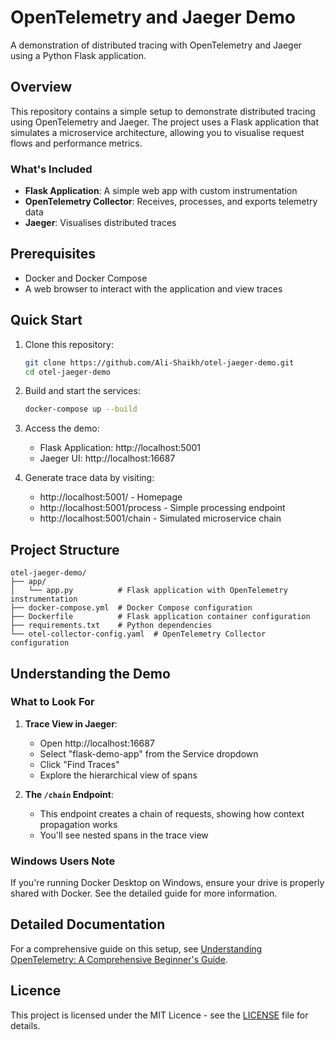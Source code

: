 # OpenTelemetry and Jaeger Demo

A demonstration of distributed tracing with OpenTelemetry and Jaeger using a Python Flask application.

## Overview

This repository contains a simple setup to demonstrate distributed tracing using OpenTelemetry and Jaeger. The project uses a Flask application that simulates a microservice architecture, allowing you to visualise request flows and performance metrics.

### What's Included

- **Flask Application**: A simple web app with custom instrumentation
- **OpenTelemetry Collector**: Receives, processes, and exports telemetry data
- **Jaeger**: Visualises distributed traces

## Prerequisites

- Docker and Docker Compose
- A web browser to interact with the application and view traces

## Quick Start

1. Clone this repository:
   ```bash
   git clone https://github.com/Ali-Shaikh/otel-jaeger-demo.git
   cd otel-jaeger-demo
   ```

2. Build and start the services:
   ```bash
   docker-compose up --build
   ```

3. Access the demo:
   - Flask Application: http://localhost:5001
   - Jaeger UI: http://localhost:16687

4. Generate trace data by visiting:
   - http://localhost:5001/ - Homepage
   - http://localhost:5001/process - Simple processing endpoint
   - http://localhost:5001/chain - Simulated microservice chain

## Project Structure

```
otel-jaeger-demo/
├── app/
│   └── app.py          # Flask application with OpenTelemetry instrumentation
├── docker-compose.yml  # Docker Compose configuration
├── Dockerfile          # Flask application container configuration
├── requirements.txt    # Python dependencies
└── otel-collector-config.yaml  # OpenTelemetry Collector configuration
```

## Understanding the Demo

### What to Look For

1. **Trace View in Jaeger**:
   - Open http://localhost:16687
   - Select "flask-demo-app" from the Service dropdown
   - Click "Find Traces"
   - Explore the hierarchical view of spans

2. **The `/chain` Endpoint**:
   - This endpoint creates a chain of requests, showing how context propagation works
   - You'll see nested spans in the trace view

### Windows Users Note

If you're running Docker Desktop on Windows, ensure your drive is properly shared with Docker. See the detailed guide for more information.

## Detailed Documentation

For a comprehensive guide on this setup, see <a href="https://alishaikh.me/understanding-opentelemetry-a-comprehensive-beginners-guide/" target="_blank" rel="noopener noreferrer">Understanding OpenTelemetry: A Comprehensive Beginner's Guide</a>.

## Licence

This project is licensed under the MIT Licence - see the [LICENSE](LICENSE) file for details. 
